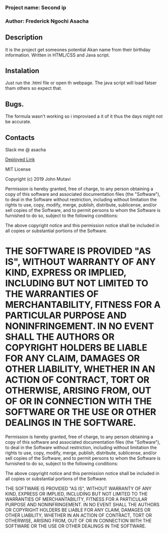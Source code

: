
<h3>Project name: Second ip</h3>

<h3>Author: Frederick Ngochi Asacha</h3>
      
  <h2>Description</h2>
 It is the project get someones potential Akan name from their birthday information.
 Written in HTML/CSS and Java script.

  <h2>Instalation</h2>
 Just run the .html file or open th webpage. The java script will load fatser tham others so expect that. 

  <h2>Bugs.</h2>
 The formula wasn't working so i improvised a  it of it thus the days might not be accurate.

  <h2>Contacts</h2>
 Slack me @ asacha

      
     
[Deployed Link](https://fred2401.github.io/second-ip.github.io/the%20Ip/)
       
MIT License

Copyright (c) 2019 John Mutavi

Permission is hereby granted, free of charge, to any person obtaining a copy of this software and associated documentation files (the "Software"), to deal in the Software without restriction, including without limitation the rights to use, copy, modify, merge, publish, distribute, sublicense, and/or sell copies of the Software, and to permit persons to whom the Software is furnished to do so, subject to the following conditions:

The above copyright notice and this permission notice shall be included in all copies or substantial portions of the Software.

THE SOFTWARE IS PROVIDED "AS IS", WITHOUT WARRANTY OF ANY KIND, EXPRESS OR IMPLIED, INCLUDING BUT NOT LIMITED TO THE WARRANTIES OF MERCHANTABILITY, FITNESS FOR A PARTICULAR PURPOSE AND NONINFRINGEMENT. IN NO EVENT SHALL THE AUTHORS OR COPYRIGHT HOLDERS BE LIABLE FOR ANY CLAIM, DAMAGES OR OTHER LIABILITY, WHETHER IN AN ACTION OF CONTRACT, TORT OR OTHERWISE, ARISING FROM, OUT OF OR IN CONNECTION WITH THE SOFTWARE OR THE USE OR OTHER DEALINGS IN THE SOFTWARE.
=======
Permission is hereby granted, free of charge, to any person obtaining a copy
of this software and associated documentation files (the "Software"), to deal
in the Software without restriction, including without limitation the rights
to use, copy, modify, merge, publish, distribute, sublicense, and/or sell
copies of the Software, and to permit persons to whom the Software is
furnished to do so, subject to the following conditions:

The above copyright notice and this permission notice shall be included in all
copies or substantial portions of the Software.

THE SOFTWARE IS PROVIDED "AS IS", WITHOUT WARRANTY OF ANY KIND, EXPRESS OR
IMPLIED, INCLUDING BUT NOT LIMITED TO THE WARRANTIES OF MERCHANTABILITY,
FITNESS FOR A PARTICULAR PURPOSE AND NONINFRINGEMENT. IN NO EVENT SHALL THE
AUTHORS OR COPYRIGHT HOLDERS BE LIABLE FOR ANY CLAIM, DAMAGES OR OTHER
LIABILITY, WHETHER IN AN ACTION OF CONTRACT, TORT OR OTHERWISE, ARISING FROM,
OUT OF OR IN CONNECTION WITH THE SOFTWARE OR THE USE OR OTHER DEALINGS IN THE
SOFTWARE.


